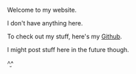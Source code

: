 Welcome to my website.

I don't have anything here.

To check out my stuff, here's my [Github](https://github.com/thksrc).

I might post stuff here in the future though.

^̮^
